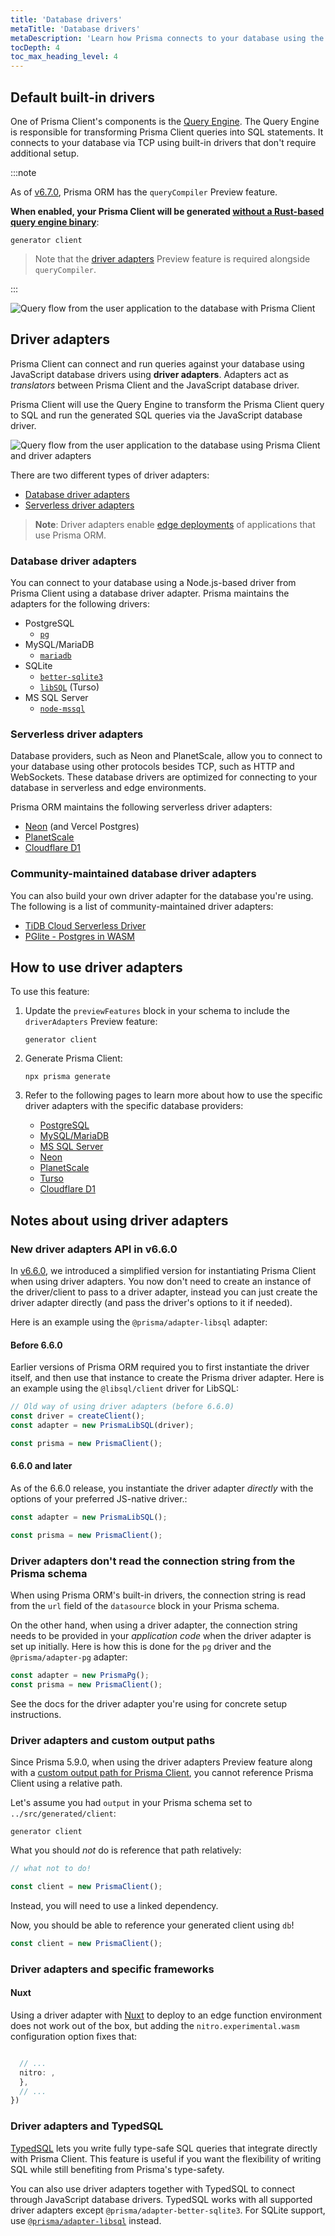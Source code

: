 ```yaml
---
title: 'Database drivers'
metaTitle: 'Database drivers'
metaDescription: 'Learn how Prisma connects to your database using the built-in drivers and how you can use Prisma along with other JavaScript database drivers using driver adapters (Preview)'
tocDepth: 4
toc_max_heading_level: 4
---
```


## Default built-in drivers

One of Prisma Client's components is the [Query Engine](/orm/more/under-the-hood/engines). The Query Engine is responsible for transforming Prisma Client queries into SQL statements. It connects to your database via TCP using built-in drivers that don't require additional setup.

:::note

As of [v6.7.0](https://pris.ly/release/6.7.0), Prisma ORM has the `queryCompiler` Preview feature.

**When enabled, your Prisma Client will be generated [without a Rust-based query engine binary](/orm/prisma-client/setup-and-configuration/no-rust-engine)**:

```prisma
generator client
```

> Note that the [driver adapters](/orm/overview/databases/database-drivers#driver-adapters) Preview feature is required alongside `queryCompiler`.

:::

![Query flow from the user application to the database with Prisma Client](./images/drivers/qe-query-execution-flow.png)

## Driver adapters

Prisma Client can connect and run queries against your database using JavaScript database drivers using **driver adapters**. Adapters act as _translators_ between Prisma Client and the JavaScript database driver.

Prisma Client will use the Query Engine to transform the Prisma Client query to SQL and run the generated SQL queries via the JavaScript database driver.

![Query flow from the user application to the database using Prisma Client and driver adapters](./images/drivers/qe-query-engine-adapter.png)

There are two different types of driver adapters:

- [Database driver adapters](#database-driver-adapters)
- [Serverless driver adapters](#serverless-driver-adapters)

> **Note**: Driver adapters enable [edge deployments](/orm/prisma-client/deployment/edge/overview) of applications that use Prisma ORM.

### Database driver adapters

You can connect to your database using a Node.js-based driver from Prisma Client using a database driver adapter. Prisma maintains the adapters for the following drivers:

- PostgreSQL
  - [`pg`](/orm/overview/databases/postgresql#using-the-node-postgres-driver)
- MySQL/MariaDB
  - [`mariadb`](/orm/overview/databases/mysql#using-the-mariadb-driver)
- SQLite
  - [`better-sqlite3`](/orm/overview/databases/sqlite#using-the-better-sqlite3-driver)
  - [`libSQL`](/orm/overview/databases/turso#how-to-connect-and-query-a-turso-database) (Turso)
- MS SQL Server
  - [`node-mssql`](/orm/overview/databases/sql-server#using-the-node-mssql-driver)

### Serverless driver adapters

Database providers, such as Neon and PlanetScale, allow you to connect to your database using other protocols besides TCP, such as HTTP and WebSockets. These database drivers are optimized for connecting to your database in serverless and edge environments.

Prisma ORM maintains the following serverless driver adapters:

- [Neon](/orm/overview/databases/neon#how-to-use-neons-serverless-driver-with-prisma-orm-preview) (and Vercel Postgres)
- [PlanetScale](/orm/overview/databases/planetscale#how-to-use-the-planetscale-serverless-driver-with-prisma-orm-preview)
- [Cloudflare D1](/orm/overview/databases/cloudflare-d1)

### Community-maintained database driver adapters

You can also build your own driver adapter for the database you're using. The following is a list of community-maintained driver adapters:

- [TiDB Cloud Serverless Driver](https://github.com/tidbcloud/prisma-adapter)
- [PGlite - Postgres in WASM](https://github.com/lucasthevenet/pglite-utils/tree/main/packages/prisma-adapter)

## How to use driver adapters

To use this feature:

1. Update the `previewFeatures` block in your schema to include the `driverAdapters` Preview feature:

   ```prisma
   generator client
   ```

2. Generate Prisma Client:

   ```terminal
   npx prisma generate
   ```

3. Refer to the following pages to learn more about how to use the specific driver adapters with the specific database providers:
   - [PostgreSQL](/orm/overview/databases/postgresql#using-the-node-postgres-driver)
   - [MySQL/MariaDB](/orm/overview/databases/mysql#using-the-mariadb-driver)
   - [MS SQL Server](/orm/overview/databases/sql-server#using-the-node-mssql-driver)
   - [Neon](/orm/overview/databases/neon#how-to-use-neons-serverless-driver-with-prisma-orm-preview)
   - [PlanetScale](/orm/overview/databases/planetscale#how-to-use-the-planetscale-serverless-driver-with-prisma-orm-preview)
   - [Turso](/orm/overview/databases/turso#how-to-connect-and-query-a-turso-database)
   - [Cloudflare D1](/orm/overview/databases/cloudflare-d1)

## Notes about using driver adapters

### New driver adapters API in v6.6.0

In [v6.6.0](https://github.com/prisma/prisma/releases/tag/6.6.0), we introduced a simplified version for instantiating Prisma Client when using driver adapters. You now don't need to create an instance of the driver/client to pass to a driver adapter, instead you can just create the driver adapter directly (and pass the driver's options to it if needed).

Here is an example using the `@prisma/adapter-libsql` adapter:

#### Before 6.6.0

Earlier versions of Prisma ORM required you to first instantiate the driver itself, and then use that instance to create the Prisma driver adapter. Here is an example using the `@libsql/client` driver for LibSQL:

```typescript
// Old way of using driver adapters (before 6.6.0)
const driver = createClient();
const adapter = new PrismaLibSQL(driver);

const prisma = new PrismaClient();
```

#### 6.6.0 and later

As of the 6.6.0 release, you instantiate the driver adapter _directly_ with the options of your preferred JS-native driver.:

```typescript
const adapter = new PrismaLibSQL();

const prisma = new PrismaClient();
```

### Driver adapters don't read the connection string from the Prisma schema

When using Prisma ORM's built-in drivers, the connection string is read from the `url` field of the `datasource` block in your Prisma schema.

On the other hand, when using a driver adapter, the connection string needs to be provided in your _application code_ when the driver adapter is set up initially. Here is how this is done for the `pg` driver and the `@prisma/adapter-pg` adapter:

```ts
const adapter = new PrismaPg();
const prisma = new PrismaClient();
```

See the docs for the driver adapter you're using for concrete setup instructions.

### Driver adapters and custom output paths

Since Prisma 5.9.0, when using the driver adapters Preview feature along with a [custom output path for Prisma Client](/orm/prisma-client/setup-and-configuration/generating-prisma-client#using-a-custom-output-path), you cannot reference Prisma Client using a relative path.

Let's assume you had `output` in your Prisma schema set to `../src/generated/client`:

```prisma
generator client
```

What you should _not_ do is reference that path relatively:

```ts no-copy
// what not to do!

const client = new PrismaClient();
```

Instead, you will need to use a linked dependency.

Now, you should be able to reference your generated client using `db`!

```ts
const client = new PrismaClient();
```

### Driver adapters and specific frameworks

#### Nuxt

Using a driver adapter with [Nuxt](https://nuxt.com/) to deploy to an edge function environment does not work out of the box, but adding the `nitro.experimental.wasm` configuration option fixes that:

```ts

  // ...
  nitro: ,
  },
  // ...
})
```

### Driver adapters and TypedSQL

[TypedSQL](/orm/prisma-client/using-raw-sql/typedsql) lets you write fully type-safe SQL queries that integrate directly with Prisma Client. This feature is useful if you want the flexibility of writing SQL while still benefiting from Prisma's type-safety.

You can also use driver adapters together with TypedSQL to connect through JavaScript database drivers. TypedSQL works with all supported driver adapters except `@prisma/adapter-better-sqlite3`. For SQLite support, use [`@prisma/adapter-libsql`](https://www.npmjs.com/package/@prisma/adapter-libsql) instead.
